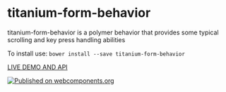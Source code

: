 # titanium-form-behavior

titanium-form-behavior is a polymer behavior that provides some typical scrolling and key press handling abilities

To install use: `bower install --save titanium-form-behavior`

[ LIVE DEMO AND API ](https://www.webcomponents.org/element/LssPolymerElements/titanium-form-behavior)

[![Published on webcomponents.org](https://img.shields.io/badge/webcomponents.org-published-blue.svg)](https://www.webcomponents.org/element/LssPolymerElements/titanium-form-behavior)


